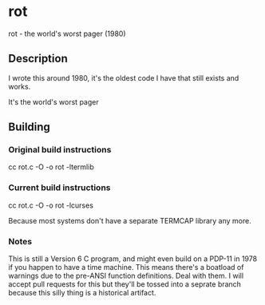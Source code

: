 # rot
rot - the world's worst pager (1980)

## Description

I wrote this around 1980, it's the oldest code I have that still exists and works.

It's the world's worst pager

## Building

### Original build instructions

cc rot.c -O -o rot -ltermlib

### Current build instructions

cc rot.c -O -o rot -lcurses

Because most systems don't have a separate TERMCAP library any more.

### Notes

This is still a Version 6 C program, and might even build on a PDP-11 in 1978 if you happen to have a
time machine. This means there's a boatload of warnings due to the pre-ANSI function definitions. Deal with
them. I will accept pull requests for this but they'll be tossed into a seprate branch because this silly
thing is a historical artifact.

